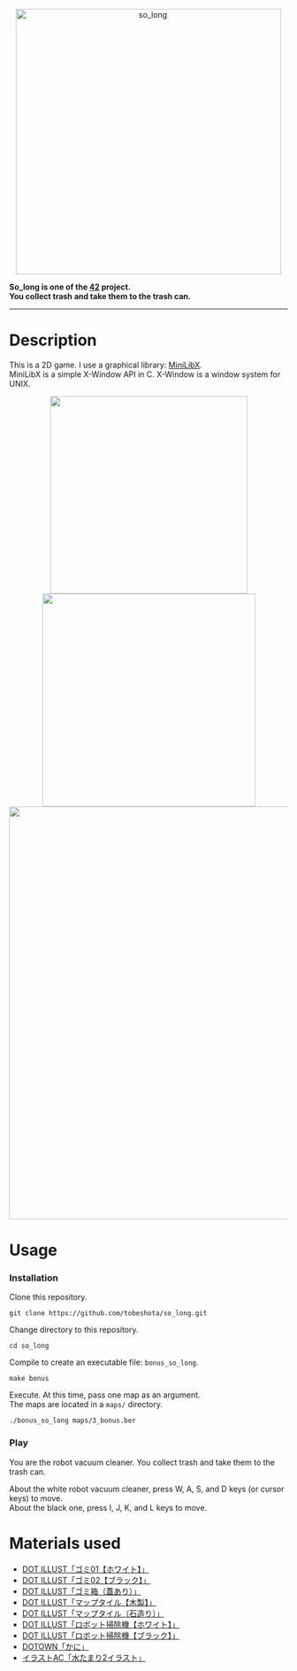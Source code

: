 <p align="center">
 <img width="480" alt="so_long" src="https://github.com/tobeshota/so_long/assets/103044771/23753d83-9975-4739-84c0-d946a8f90dcc">
</p>

**So_long is one of the [42](https://42tokyo.jp/) project.**  
**You collect trash and take them to the trash can.**

---

# Description
This is a 2D game. I use a graphical library: [MiniLibX](https://harm-smits.github.io/42docs/libs/minilibx).  
MiniLibX is a simple X-Window API in C. X-Window is a window system for UNIX.  

<p align="center">
 <img width=357 src="https://github.com/tobeshota/so_long/assets/103044771/e0b528c8-7570-4efe-a083-6b275adc6559">
 <img width=385 src="https://github.com/tobeshota/so_long/assets/103044771/c66edb64-85f6-42b9-88ce-75d86d50348a">
 <img width=746 src="https://github.com/tobeshota/so_long/assets/103044771/eb86eaba-a3bc-4b2c-a4da-f38df06094c4">
</p>

# Usage
### Installation
Clone this repository.
```
git clone https://github.com/tobeshota/so_long.git
```
Change directory to this repository.
```
cd so_long
```
Compile to create an executable file: `bonus_so_long`.
```
make bonus
```
Execute. At this time, pass one map as an argument.  
The maps are located in a `maps/` directory.
```
./bonus_so_long maps/3_bonus.ber
```

### Play
You are the robot vacuum cleaner. You collect trash and take them to the trash can.  

About the white robot vacuum cleaner, press W, A, S, and D keys (or cursor keys) to move.  
About the black one, press I, J, K, and L keys to move.

# Materials used
* [DOT ILLUST「ゴミ01【ホワイト】」](https://dot-illust.net/gomi_01_white/)
* [DOT ILLUST「ゴミ02【ブラック】」](https://dot-illust.net/gomi_02_black/)
* [DOT ILLUST「ゴミ箱（蓋あり）」](https://dot-illust.net/gomibako_futa/)
* [DOT ILLUST「マップタイル【木製】」](https://dot-illust.net/maptile_wood_02/)
* [DOT ILLUST「マップタイル（石造り）」](https://dot-illust.net/maptile_ishizukuri_brown_02/)
* [DOT ILLUST「ロボット掃除機【ホワイト】」](https://dot-illust.net/robotsojiki_white/)
* [DOT ILLUST「ロボット掃除機【ブラック】」](https://dot-illust.net/robotsojiki_black/)
* [DOTOWN「かに」](https://dotown.maeda-design-room.net/930/)
* [イラストAC「水たまり2イラスト」](https://www.ac-illust.com/main/detail.php?id=1520050&word=水たまり2)
